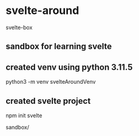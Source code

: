 # svelte-around
 svelte-box

## sandbox for learning svelte

## created venv using python 3.11.5

python3 -m venv svelteAroundVenv

## created svelte project

npm init svelte

sandbox/

